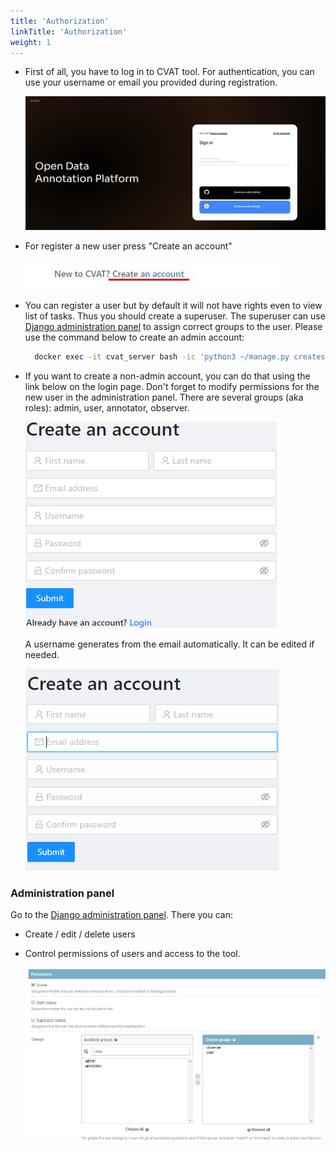 ```yaml
---
title: 'Authorization'
linkTitle: 'Authorization'
weight: 1
---
```


- First of all, you have to log in to CVAT tool. For authentication, you can use your username or email
  you provided during registration.

  ![](/images/image001.jpg)

- For register a new user press "Create an account"

  ![](/images/image002.jpg)

- You can register a user but by default it will not have rights even to view
  list of tasks. Thus you should create a superuser. The superuser can use
  [Django administration panel](http://localhost:8080/admin) to assign correct
  groups to the user. Please use the command below to create an admin account:

  ```bash
    docker exec -it cvat_server bash -ic 'python3 ~/manage.py createsuperuser'
  ```

- If you want to create a non-admin account, you can do that using the link below
  on the login page. Don't forget to modify permissions for the new user in the
  administration panel. There are several groups (aka roles): admin, user,
  annotator, observer.

  ![](/images/image003.jpg)

  A username generates from the email automatically. It can be edited if needed.

  ![](/images/filling_email.gif)

### Administration panel

Go to the [Django administration panel](http://localhost:8080/admin). There you can:

- Create / edit / delete users
- Control permissions of users and access to the tool.

  ![](/images/image115.jpg)
